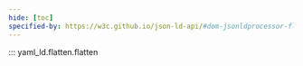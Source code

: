 ```yaml
---
hide: [toc]
specified-by: https://w3c.github.io/json-ld-api/#dom-jsonldprocessor-flatten
---
```


::: yaml_ld.flatten.flatten
